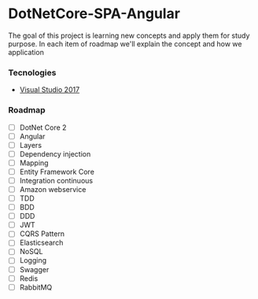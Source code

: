 # DotNetCore-SPA-Angular
The goal of this project is learning new concepts and apply them for study purpose. In each item of roadmap we'll explain the concept and how we application

### Tecnologies
  * [Visual Studio 2017](https://www.visualstudio.com/pt-br/downloads/)
  
### Roadmap
  - [ ] DotNet Core 2  
  - [ ] Angular
  - [ ] Layers
  - [ ] Dependency injection
  - [ ] Mapping
  - [ ] Entity Framework Core  
  - [ ] Integration continuous
  - [ ] Amazon webservice
  - [ ] TDD
  - [ ] BDD
  - [ ] DDD
  - [ ] JWT
  - [ ] CQRS Pattern
  - [ ] Elasticsearch
  - [ ] NoSQL
  - [ ] Logging
  - [ ] Swagger
  - [ ] Redis
  - [ ] RabbitMQ
